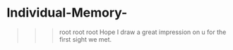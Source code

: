 # Individual-Memory-
>>>root
>>>root
>>>root
Hope I draw a great impression on u for the first sight we met.
